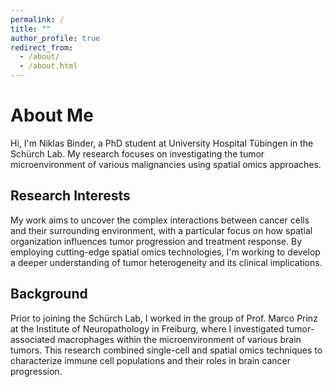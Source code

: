 ```yaml
---
permalink: /
title: ""
author_profile: true
redirect_from: 
  - /about/
  - /about.html
---
```


# About Me

Hi, I'm Niklas Binder, a PhD student at University Hospital Tübingen in the Schürch Lab. My research focuses on investigating the tumor microenvironment of various malignancies using spatial omics approaches.

## Research Interests

My work aims to uncover the complex interactions between cancer cells and their surrounding environment, with a particular focus on how spatial organization influences tumor progression and treatment response. By employing cutting-edge spatial omics technologies, I'm working to develop a deeper understanding of tumor heterogeneity and its clinical implications.

## Background

Prior to joining the Schürch Lab, I worked in the group of Prof. Marco Prinz at the Institute of Neuropathology in Freiburg, where I investigated tumor-associated macrophages within the microenvironment of various brain tumors. This research combined single-cell and spatial omics techniques to characterize immune cell populations and their roles in brain cancer progression.

